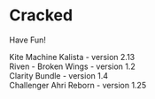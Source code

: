 # Cracked
Have Fun!

Kite Machine Kalista - version 2.13  
Riven - Broken Wings - version 1.2  
Clarity Bundle - version 1.4  
Challenger Ahri Reborn - version 1.25  